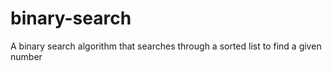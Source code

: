 # binary-search
A binary search algorithm that searches through a sorted list to find a given number
